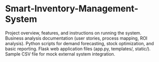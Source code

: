 # Smart-Inventory-Management-System
Project overview, features, and instructions on running the system.
Business analysis documentation (user stories, process mapping, ROI analysis).
Python scripts for demand forecasting, stock optimization, and basic reporting.
Flask web application files (app.py, templates/, static/).
Sample CSV file for mock external system integration.
